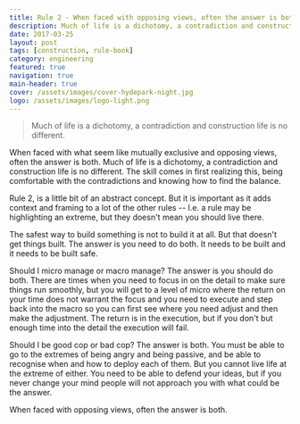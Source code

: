 ```yaml
---
title: Rule 2 - When faced with opposing views, often the answer is both
description: Much of life is a dichotomy, a contradiction and construction life is no different
date: 2017-03-25
layout: post
tags: [construction, rule-book]
category: engineering
featured: true
navigation: true
main-header: true
cover: /assets/images/cover-hydepark-night.jpg
logo: /assets/images/logo-light.png
---
```


> Much of life is a dichotomy, a contradiction and construction life is no different.

When faced with what seem like mutually exclusive and opposing views, often the answer is both. Much of life is a dichotomy, a contradiction and construction life is no different. The skill comes in first realizing this, being comfortable with the contradictions and knowing how to find the balance.

Rule 2, is a little bit of an abstract concept. But it is important as it adds context and framing to a lot of the other rules -- I.e. a rule may be highlighting an extreme, but they doesn't mean you should live there.

The safest way to build something is not to build it at all. But that doesn't get things built. The answer is you need to do both. It needs to be built and it needs to be built safe.

Should I micro manage or macro manage? The answer is you should do both. There are times when you need to focus in on the detail to make sure things run smoothly, but you will get to a level of micro where the return on your time does not warrant the focus and you need to execute and step back into the macro so you can first see where you need adjust and then make the adjustment. The return is in the execution, but if you don't but enough time into the detail the execution will fail.

Should I be good cop or bad cop? The answer is both. You must be able to go to the extremes of being angry and being passive, and be able to recognise when and how to deploy each of them. But you cannot live life at the extreme of either. You need to be able to defend your ideas, but if you never change your mind people will not approach you with what could be the answer.

When faced with opposing views, often the answer is both.